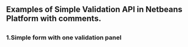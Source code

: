 
<h2>Examples of Simple Validation API in Netbeans Platform with comments.<h2>

<h3>1.Simple form with one validation panel</h3>


